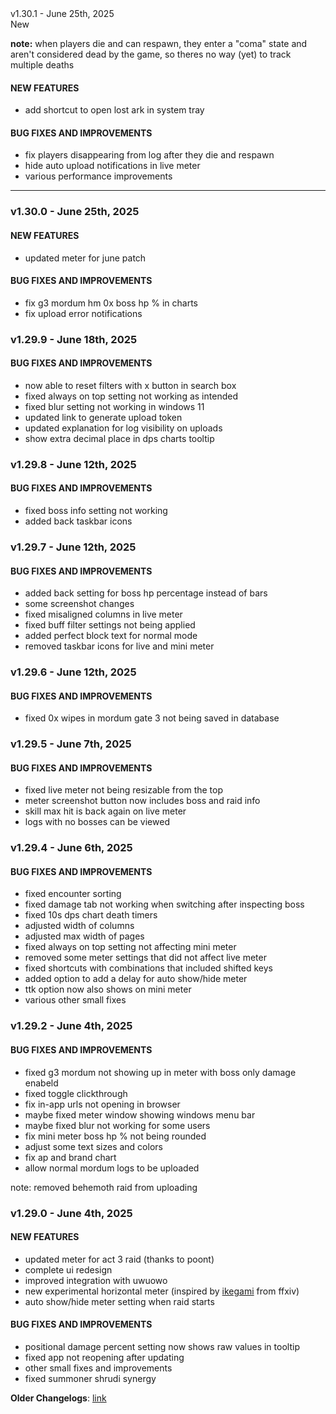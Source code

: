 <div class="rounded-md flex space-x-2 items-center">
  <div class="text-lg font-semibold text-white">
    v1.30.1 - June 25th, 2025
  </div>
  <div class="bg-accent-500 px-2 font-medium rounded-md text-white">
    New
  </div>
</div>

**note:** when players die and can respawn, they enter a "coma" state and aren't considered dead by the game, so theres no way (yet) to track multiple deaths

#### NEW FEATURES

- add shortcut to open lost ark in system tray

#### BUG FIXES AND IMPROVEMENTS

- fix players disappearing from log after they die and respawn
- hide auto upload notifications in live meter
- various performance improvements

---

### v1.30.0 - June 25th, 2025

#### NEW FEATURES

- updated meter for june patch

#### BUG FIXES AND IMPROVEMENTS

- fix g3 mordum hm 0x boss hp % in charts
- fix upload error notifications

### v1.29.9 - June 18th, 2025

#### BUG FIXES AND IMPROVEMENTS

- now able to reset filters with x button in search box
- fixed always on top setting not working as intended
- fixed blur setting not working in windows 11
- updated link to generate upload token
- updated explanation for log visibility on uploads
- show extra decimal place in dps charts tooltip

### v1.29.8 - June 12th, 2025

#### BUG FIXES AND IMPROVEMENTS

- fixed boss info setting not working
- added back taskbar icons

### v1.29.7 - June 12th, 2025

#### BUG FIXES AND IMPROVEMENTS

- added back setting for boss hp percentage instead of bars
- some screenshot changes
- fixed misaligned columns in live meter
- fixed buff filter settings not being applied
- added perfect block text for normal mode
- removed taskbar icons for live and mini meter

### v1.29.6 - June 12th, 2025

#### BUG FIXES AND IMPROVEMENTS

- fixed 0x wipes in mordum gate 3 not being saved in database

### v1.29.5 - June 7th, 2025

#### BUG FIXES AND IMPROVEMENTS

- fixed live meter not being resizable from the top
- meter screenshot button now includes boss and raid info
- skill max hit is back again on live meter
- logs with no bosses can be viewed

### v1.29.4 - June 6th, 2025

#### BUG FIXES AND IMPROVEMENTS

- fixed encounter sorting
- fixed damage tab not working when switching after inspecting boss
- fixed 10s dps chart death timers
- adjusted width of columns
- adjusted max width of pages
- fixed always on top setting not affecting mini meter
- removed some meter settings that did not affect live meter
- fixed shortcuts with combinations that included shifted keys
- added option to add a delay for auto show/hide meter
- ttk option now also shows on mini meter
- various other small fixes

### v1.29.2 - June 4th, 2025

#### BUG FIXES AND IMPROVEMENTS

- fixed g3 mordum not showing up in meter with boss only damage enabeld
- fixed toggle clickthrough
- fix in-app urls not opening in browser
- maybe fixed meter window showing windows menu bar
- maybe fixed blur not working for some users
- fix mini meter boss hp % not being rounded
- adjust some text sizes and colors
- fix ap and brand chart
- allow normal mordum logs to be uploaded

note: removed behemoth raid from uploading

### v1.29.0 - June 4th, 2025

#### NEW FEATURES

- updated meter for act 3 raid (thanks to poont)
- complete ui redesign
- improved integration with uwuowo
- new experimental horizontal meter (inspired by [ikegami](https://github.com/hibiyasleep/ikegami) from ffxiv)
- auto show/hide meter setting when raid starts

#### BUG FIXES AND IMPROVEMENTS

- positional damage percent setting now shows raw values in tooltip
- fixed app not reopening after updating
- other small fixes and improvements
- fixed summoner shrudi synergy

**Older Changelogs**: [link](https://github.com/snoww/loa-logs/releases/tag/v1.28.0)
